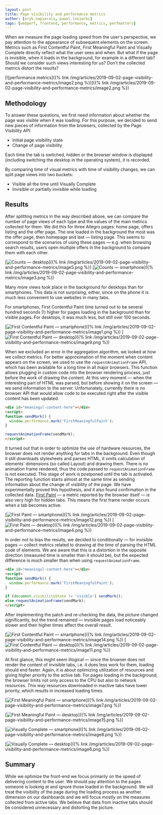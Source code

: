 ```yaml
---
layout: post
title: Page visibility and performance metrics
author: [eryk.napierala, pawel.lesiecki]
tags: [webperf, frontend, performance, metrics, perfmatters]
---
```


When we measure the page loading speed from the user's perspective, we pay attention to the appearance of subsequent
elements on the screen. Metrics such as First Contentful Paint, First Meaningful Paint and Visually Complete directly
reflect what the user sees and when. But what if the page is invisible, when it loads in the background, for example in
a different tab? Should we consider such views interesting for us? Don’t the collected metrics distort the results?

[![performance metrics]({% link /img/articles/2019-09-02-page-visibility-and-performance-metrics/image2.png %})]({% link /img/articles/2019-09-02-page-visibility-and-performance-metrics/image2.png %})

## Methodology


To answer these questions, we first need information about whether the page was visible when it was loading. For this purpose, we decided to send
new pieces of information from the browsers, collected by the Page Visibility API:

*   Initial page visibility state
*   Change of page visibility

Each time the tab is switched, hidden or the browser window is displayed (including switching the desktop in the operating system), it is recorded.

By comparing time of visual metrics with time of visibility changes, we can split page views into two buckets:

*   Visible all the time until Visually Complete
*   Invisible or partially invisible while loading

## Results


After splitting metrics in the way described above, we can compare the number of page views of each type and the values of the main metrics
collected for them. We did this for three Allegro pages: home page, offers listing and the offer page. The one loaded in the
background the most was the offer page, then homepage and last — listing page. This seems to correspond to the scenarios of using these
pages — e.g. when browsing search results, users open multiple offers in the background to compare them with each other.

[![Counts — desktop](/img/articles/2019-09-02-page-visibility-and-performance-metrics/image5.png "Counts — desktop")]({% link /img/articles/2019-09-02-page-visibility-and-performance-metrics/image5.png %})
[![Counts — smartphone](/img/articles/2019-09-02-page-visibility-and-performance-metrics/image3.png "Counts — smartphone")]({% link /img/articles/2019-09-02-page-visibility-and-performance-metrics/image3.png %})

Many more views took place in the background for desktops than for smartphones. This data is not surprising, either, since on the phone it is much
less convenient to use websites in many tabs.

For smartphones, First Contentful Paint time turned out to be several hundred seconds (!) higher for pages loading in the background than
for visible pages. For desktops, it was much less, but still over 100 seconds.

[![First Contentful Paint — smartphone](/img/articles/2019-09-02-page-visibility-and-performance-metrics/image1.png "FCP — smartphone")]({% link /img/articles/2019-09-02-page-visibility-and-performance-metrics/image1.png %})
[![First Contentful Paint — desktop](/img/articles/2019-09-02-page-visibility-and-performance-metrics/image9.png "FCP — desktop")]({% link /img/articles/2019-09-02-page-visibility-and-performance-metrics/image9.png %})

When we excluded an error in the aggregation algorithm, we looked at how we collect metrics. For better approximation of the moment when content
appears on the screen, we used to use the ```requestAnimationFrame``` API, which has been available for a long time in all major browsers. This
function allows plugging in custom code into the browser rendering process, just before the work of drawing the content. At this very
moment — when the interesting part of HTML was parsed, but before showing it on the screen — we send information to the server.
Unfortunately, currently there is no browser API that would allow code to be executed right after the visible content has been
updated.

```html
<div id="meaningul-content-here"></div>
<script>
function sendMark() {
  window.performance.mark('FirstMeaningfulPaint');
}

requestAnimationFrame(sendMark);
</script>
```

It turned out that in order to optimize the use of hardware resources, the browser does not render anything for tabs in the background. Even though it
still downloads stylesheets and parses HTML, it omits calculation of elements’ dimensions (so called Layout) and drawing them. There is no
animation frame rendered, thus the code passed to ```requestAnimationFrame``` is not executed. This stage of work is postponed until the tab is
activated. The reporting function starts almost at the same time as sending information about the change of visibility of the page. We have
experimentally proved this hypothesis, and it also found confirmation in the collected data. [First Paint](https://w3c.github.io/paint-timing/#first-paint) — a metric reported by the browser
itself — is also very high for hidden tabs. This means the first frame render occurs when a tab becomes active.

[![First Paint — smartphone](/img/articles/2019-09-02-page-visibility-and-performance-metrics/image12.png "FP — smartphone")]({% link /img/articles/2019-09-02-page-visibility-and-performance-metrics/image12.png %})
[![First Paint — desktop](/img/articles/2019-09-02-page-visibility-and-performance-metrics/image4.png "FP — desktop")]({% link /img/articles/2019-09-02-page-visibility-and-performance-metrics/image4.png %})

In order not to bias the results, we decided to conditionally — for invisible pages — collect metrics related to drawing at the time of
parsing the HTML code of elements. We are aware that this is a distortion in the opposite direction (measured time is smaller than it should be), but
the expected difference is much smaller than when using ```requestAnimationFrame```.

```html
<div id="meaningul-content-here"></div>
<script>
function sendMark() {
  window.performance.mark('FirstMeaningfulPaint');
}

if (document.visibilityState != 'visible') sendMark();
else requestAnimationFrame(sendMark);
</script>
```

After implementing the patch and re-checking the data, the picture changed significantly, but the trend remained — invisible pages
load noticeably slower and their higher times affect the overall result.

[![First Contentful Paint — smartphone](/img/articles/2019-09-02-page-visibility-and-performance-metrics/image14.png "FCP — smartphone")]({% link /img/articles/2019-09-02-page-visibility-and-performance-metrics/image14.png %})
[![First Contentful Paint — desktop](/img/articles/2019-09-02-page-visibility-and-performance-metrics/image11.png "FCP — desktop")]({% link /img/articles/2019-09-02-page-visibility-and-performance-metrics/image11.png %})

At first glance, this might seem illogical — since the browser does not render the content of invisible tabs, i.e. it does less work for
them, loading should end faster. Again, it is about optimizing utilization of resources and giving higher priority to the active tab. For
pages loading in the background, the browser limits not only access to the CPU but also to network resources. This way resources downloaded in inactive tabs have lower priority, which results in increased loading times.

[![First Meaningful Paint — smartphone](/img/articles/2019-09-02-page-visibility-and-performance-metrics/image7.png "FMP — smartphone")]({% link /img/articles/2019-09-02-page-visibility-and-performance-metrics/image7.png %})

[![First Meaningful Paint — desktop](/img/articles/2019-09-02-page-visibility-and-performance-metrics/image15.png "FMP — desktop")]({% link /img/articles/2019-09-02-page-visibility-and-performance-metrics/image15.png %})

[![Visually Complete — smartphone](/img/articles/2019-09-02-page-visibility-and-performance-metrics/image8.png "VC — smartphone")]({% link /img/articles/2019-09-02-page-visibility-and-performance-metrics/image8.png %})

[![Visually Complete — desktop](/img/articles/2019-09-02-page-visibility-and-performance-metrics/image6.png "VC — desktop")]({% link /img/articles/2019-09-02-page-visibility-and-performance-metrics/image6.png %})

## Summary

While we optimize the front-end we focus primarily on the speed of delivering content to the user. We should pay attention to the pages
someone is looking at and ignore those loaded in the background. We will treat the visibility of the page during the loading process as
another dimension on our dashboards and we will focus mostly on the measures collected from active tabs. We believe that data from inactive
tabs should be considered unnecessary and distorting the picture.
<style type="text/css">.post a img{margin: 0 auto;display: block;}</style>

